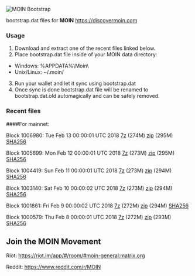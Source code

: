 ![MOIN Bootstrap](https://i.imgur.com/KjM1jMp.jpg)

bootstrap.dat files for **MOIN** https://discovermoin.com

### Usage

1. Download and extract one of the recent files linked below.
2. Place bootstrap.dat file inside of your MOIN data directory:
 - Windows: %APPDATA%\Moin\
 - Unix/Linux: ~/.moin/
3. Run your wallet and let it sync using bootstrap.dat
4. Once sync is done bootstrap.dat file will be renamed to bootstrap.dat.old automagically and can be safely removed.


### Recent files

####For mainnet:

Block 1006980: Tue Feb 13 00:00:01 UTC 2018 [7z](https://transfer.sh/pZdOG/bootstrap.dat.20180213.7z) (274M) [zip](https://transfer.sh/eDQ02/bootstrap.dat.20180213.zip) (295M) [SHA256](https://transfer.sh/igEdk/sha256.txt)

Block 1005699: Mon Feb 12 00:00:01 UTC 2018 [7z](https://transfer.sh/b51jt/bootstrap.dat.20180212.7z) (273M) [zip](https://transfer.sh/m9utP/bootstrap.dat.20180212.zip) (295M) [SHA256](https://transfer.sh/cnTu0/sha256.txt)

Block 1004419: Sun Feb 11 00:00:01 UTC 2018 [7z](https://transfer.sh/EYWzv/bootstrap.dat.20180211.7z) (273M) [zip](https://transfer.sh/geItq/bootstrap.dat.20180211.zip) (294M) [SHA256](https://transfer.sh/SbGp7/sha256.txt)

Block 1003140: Sat Feb 10 00:00:02 UTC 2018 [7z](https://transfer.sh/Njv5d/bootstrap.dat.20180210.7z) (273M) [zip](https://transfer.sh/id1gw/bootstrap.dat.20180210.zip) (294M) [SHA256](https://transfer.sh/CwfCO/sha256.txt)

Block 1001861: Fri Feb  9 00:00:02 UTC 2018 [7z](https://transfer.sh/T0Ssz/bootstrap.dat.20180209.7z) (272M) [zip](https://transfer.sh/PqA2c/bootstrap.dat.20180209.zip) (294M) [SHA256](https://transfer.sh/LAPcI/sha256.txt)

Block 1000579: Thu Feb  8 00:00:01 UTC 2018 [7z](https://transfer.sh/yD3u3/bootstrap.dat.20180208.7z) (272M) [zip](https://transfer.sh/mXts6/bootstrap.dat.20180208.zip) (293M) [SHA256](https://transfer.sh/15gUuT/sha256.txt)

## Join the MOIN Movement

Riot: https://riot.im/app/#/room/#moin-general:matrix.org

Reddit: https://www.reddit.com/r/MOIN
